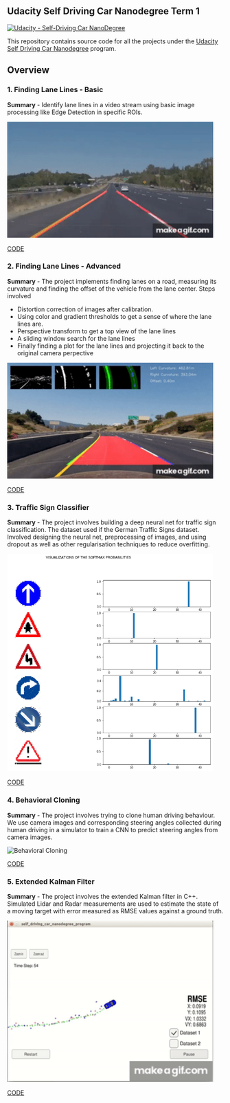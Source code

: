 ## Udacity Self Driving Car Nanodegree Term 1
[![Udacity - Self-Driving Car NanoDegree](https://s3.amazonaws.com/udacity-sdc/github/shield-carnd.svg)](http://www.udacity.com/drive)

This repository contains source code for all the projects under the [Udacity Self Driving Car Nanodegree](https://www.udacity.com/course/self-driving-car-engineer-nanodegree--nd013) program.

Overview
---
### 1. Finding Lane Lines - Basic
**Summary** - Identify lane lines in a video stream using basic image processing like Edge Detection in specific ROIs.

<img src="assets/LaneLines.gif" width="480" alt="Lane Lines" />

[CODE](https://github.com/avilash/Udacity-Self-Driving-Car-NanoDegree/tree/master/CarND-LaneLines-P1)

### 2. Finding Lane Lines - Advanced
**Summary** - The project implements finding lanes on a road, measuring its curvature and finding the offset of the vehicle from the lane center. Steps involved
* Distortion correction of images after calibration.
* Using color and gradient thresholds to get a sense of where the lane lines are.
* Perspective transform to get a top view of the lane lines
* A sliding window search for the lane lines
* Finally finding a plot for the lane lines and projecting it back to the original camera perpective

<img src="assets/AdvancedLaneLines.gif" width="480" alt="Advanced Lane Lines" />

[CODE](https://github.com/avilash/Udacity-Self-Driving-Car-NanoDegree/tree/master/CarND-Advanced-Lane-Lines)

### 3. Traffic Sign Classifier
**Summary** - The project involves building a deep neural net for traffic sign classification. The dataset used if the German Traffic Signs dataset. Involved designing the neural net, preprocessing of images, and using dropout as well as other regularisation techniques to reduce overfitting.

<img src="assets/predictions.png" width="480" alt="Traffic Sign Classifier" />

[CODE](https://github.com/avilash/Udacity-Self-Driving-Car-NanoDegree/tree/master/CarND-Traffic-Sign-Classifier-Project)

### 4.  Behavioral Cloning
**Summary** - The project involves trying to clone human driving behaviour. We use camera images and corresponding steering angles collected during human driving in a simulator to train a CNN to predict steering angles from camera images.

<img src="assets/BehavioralCloning.gif" width="480" alt="Behavioral Cloning" />

[CODE](https://github.com/avilash/Udacity-Self-Driving-Car-NanoDegree/tree/master/CarND-Behavioral-Cloning-P3)

### 5.  Extended Kalman Filter
**Summary** - The project involves the extended Kalman filter in C++. Simulated Lidar and Radar measurements are used to estimate the state of a moving target with error measured as RMSE values against a ground truth.

<img src="assets/EKF.gif" width="480" alt="Extended Kalman Filter" />

[CODE](https://github.com/avilash/Udacity-Self-Driving-Car-NanoDegree/tree/master/CarND-Extended-Kalman-Filter-Project)
